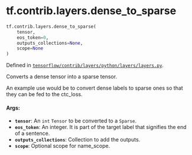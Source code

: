 <div itemscope itemtype="http://developers.google.com/ReferenceObject">
<meta itemprop="name" content="tf.contrib.layers.dense_to_sparse" />
<meta itemprop="path" content="Stable" />
</div>

# tf.contrib.layers.dense_to_sparse

``` python
tf.contrib.layers.dense_to_sparse(
    tensor,
    eos_token=0,
    outputs_collections=None,
    scope=None
)
```



Defined in [`tensorflow/contrib/layers/python/layers/layers.py`](https://www.tensorflow.org/code/tensorflow/contrib/layers/python/layers/layers.py).

Converts a dense tensor into a sparse tensor.

An example use would be to convert dense labels to sparse ones
so that they can be fed to the ctc_loss.

#### Args:

* <b>`tensor`</b>: An `int` `Tensor` to be converted to a `Sparse`.
* <b>`eos_token`</b>: An integer.
     It is part of the target label that signifies the end of a sentence.
* <b>`outputs_collections`</b>: Collection to add the outputs.
* <b>`scope`</b>: Optional scope for name_scope.